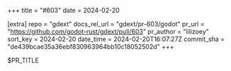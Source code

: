 +++
title = "#603"
date = 2024-02-20

[extra]
repo = "gdext"
docs_rel_url = "gdext/pr-603/godot"
pr_url = "https://github.com/godot-rust/gdext/pull/603"
pr_author = "lilizoey"
sort_key = 2024-02-20
date_time = 2024-02-20T16:07:27Z
commit_sha = "de439bcae35a36ebf830963964bb10c18052502d"
+++

$PR_TITLE

